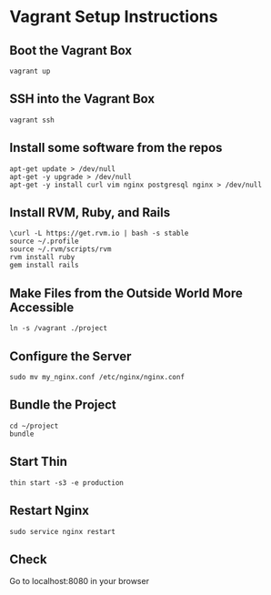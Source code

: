 Vagrant Setup Instructions
==========================

Boot the Vagrant Box
--------------------
<pre><code>vagrant up</code></pre>

SSH into the Vagrant Box
------------------------
<pre><code>vagrant ssh</code></pre>

Install some software from the repos
------------------------------------
<pre><code>apt-get update > /dev/null
apt-get -y upgrade > /dev/null
apt-get -y install curl vim nginx postgresql nginx > /dev/null
</code></pre>

Install RVM, Ruby, and Rails
----------------------------
<pre><code>\curl -L https://get.rvm.io | bash -s stable
source ~/.profile
source ~/.rvm/scripts/rvm
rvm install ruby
gem install rails
</code></pre>

Make Files from the Outside World More Accessible
-------------------------------------------------
<pre><code>ln -s /vagrant ./project
</code></pre>

Configure the Server
--------------------
<pre><code>sudo mv my_nginx.conf /etc/nginx/nginx.conf</code></pre>

Bundle the Project
------------------
<pre><code>cd ~/project
bundle
</code></pre>

Start Thin
----------
<pre><code>thin start -s3 -e production</code></pre>

Restart Nginx
-------------
<pre><code>sudo service nginx restart</code></pre>

Check
-----
Go to localhost:8080 in your browser

